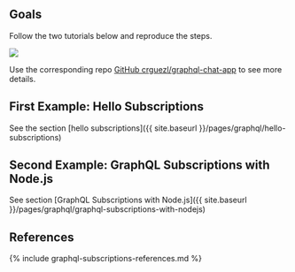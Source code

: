 ## Goals

Follow the two tutorials below and reproduce the steps.

![]({{site.baseurl}}/assets/images/graphql-subscriptions-playground.png)

Use the corresponding repo [GitHub crguezl/graphql-chat-app](https://github.com/crguezl/graphql-chat-app) to see more details.

## First Example: Hello Subscriptions

See the section [hello subscriptions]({{ site.baseurl }}/pages/graphql/hello-subscriptions) 


## Second  Example: GraphQL Subscriptions with Node.js

See section [GraphQL Subscriptions with Node.js]({{ site.baseurl }}/pages/graphql/graphql-subscriptions-with-nodejs)

## References

{% include graphql-subscriptions-references.md %}
